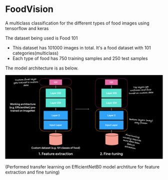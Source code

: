 # FoodVision

A multiclass classification for the different types of food images using tensorflow and keras

The dataset being used is Food 101

- This dataset has 101000 images in total. It's a food dataset with 101 categories(multiclass)
- Each type of food has 750 training samples and 250 test samples

The model architecture is as below. 

![alt text](https://github.com/gautamvr/FoodVision/blob/main/assets/07-feature-extraction-finetune_model.png)

(Performed transfer learning on EfficientNetB0 model archtiture for feature extraction and fine tuning)
